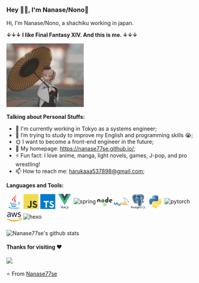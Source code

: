 ### Hey 👋🏽, I'm Nanase/Nono💜

Hi, I'm Nanase/Nono, a shachiku working in japan. 

**↓↓↓ I like Final Fantasy XIV. And this is me. ↓↓↓**

<div align="left">
<img src=https://github.com/Nanase77se/Nanase77se/blob/main/img/2023-01-04_01-40-29-294_cake_creamy23.png width=40%/>
</div>
  
**Talking about Personal Stuffs:**

- 🗻 I'm currently working in Tokyo as a systems engineer;
- 🤔 I’m trying to study to improve my English and programming skills 😭;
- 🌞 I want to become a front-end engineer in the future;
- 💬 My homepage: https://nanase77se.github.io/;
- ⚡️ Fun fact: I love anime, manga, light novels, games, J-pop, and pro wrestling!
- 📫 How to reach me: harukaaa537898@gmail.com;


**Languages and Tools:**  

<p align="left"> 
  <a href="https://www.java.com" target="blank"><img align="center" src="https://raw.githubusercontent.com/devicons/devicon/master/icons/java/java-original.svg" alt="java" width="40" height="40"/></a> 
  <a href="https://developer.mozilla.org/en-US/docs/Web/JavaScript" target="blank"><img align="center" src="https://raw.githubusercontent.com/devicons/devicon/master/icons/javascript/javascript-original.svg" alt="javascript" width="40" height="40"/></a>  
  <a href="https://www.typescriptlang.org/" target="_blank" rel="noreferrer" style="text-decoration: none;"><img align="center" src="https://raw.githubusercontent.com/devicons/devicon/master/icons/typescript/typescript-original.svg" alt="typescript" width="40" height="40"/></a> 
  <a href="https://vuejs.org/" target="_blank" rel="noreferrer" style="text-decoration: none;"><img align="center" align="center" src="https://raw.githubusercontent.com/devicons/devicon/master/icons/vuejs/vuejs-original-wordmark.svg" alt="vuejs" width="40" height="40"/></a>   
  <a href="https://spring.io/" target="_blank" rel="noreferrer" style="text-decoration: none;"><img align="center" src="https://www.vectorlogo.zone/logos/springio/springio-icon.svg" alt="spring" width="40" height="40"/></a> 
  <a href="https://nodejs.org" target="_blank" rel="noreferrer" style="text-decoration: none;"><img align="center" src="https://raw.githubusercontent.com/devicons/devicon/master/icons/nodejs/nodejs-original-wordmark.svg" alt="nodejs" width="40" height="40"/></a>  
  <a href="https://www.mysql.com/" target="_blank" rel="noreferrer" style="text-decoration: none;"><img align="center" src="https://raw.githubusercontent.com/devicons/devicon/master/icons/mysql/mysql-original-wordmark.svg" alt="mysql" width="40" height="40"/></a>  
  <a href="https://www.postgresql.org" target="_blank" rel="noreferrer" style="text-decoration: none;"><img align="center" src="https://raw.githubusercontent.com/devicons/devicon/master/icons/postgresql/postgresql-original-wordmark.svg" alt="postgresql" width="40" height="40"/></a> 
  <a href="https://www.python.org" target="_blank" rel="noreferrer" style="text-decoration: none;"><img align="center" src="https://raw.githubusercontent.com/devicons/devicon/master/icons/python/python-original.svg" alt="python" width="40" height="40"/></a> 
  <a href="https://pytorch.org/" target="_blank" rel="noreferrer" style="text-decoration: none;"><img align="center" src="https://www.vectorlogo.zone/logos/pytorch/pytorch-icon.svg" alt="pytorch" width="40" height="40"/></a> 
  <a href="https://aws.amazon.com" target="_blank" rel="noreferrer" style="text-decoration: none;"><img align="center" src="https://raw.githubusercontent.com/devicons/devicon/master/icons/amazonwebservices/amazonwebservices-original-wordmark.svg" alt="aws" width="40" height="40"/></a> 
  <a href="https://hexo.io/" target="_blank" rel="noreferrer" style="text-decoration: none;"><img align="center" src="https://www.vectorlogo.zone/logos/hexoio/hexoio-icon.svg" alt="hexo" width="40" height="40"/></a> 
</p>



![Nanase77se's github stats](https://github-readme-stats.vercel.app/api?username=Nanase77se&show_icons=true&hide_border=true)

#### Thanks for visiting :heart:
![](https://komarev.com/ghpvc/?username=Nanase77se&color=blue)

⭐️ From [Nanase77se](https://github.com/Nanase77se)
